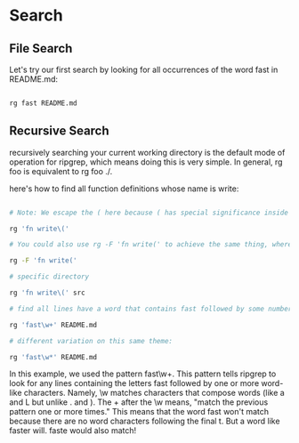 # Search

## File Search

Let's try our first search by looking for all occurrences of the word fast in README.md:

```sh

rg fast README.md

```

## Recursive Search

recursively searching your current working directory is the default mode of operation for ripgrep, which means doing this is very simple.
In general, rg foo is equivalent to rg foo ./.

here's how to find all function definitions whose name is write:

```sh

# Note: We escape the ( here because ( has special significance inside regular expressions.

rg 'fn write\('

# You could also use rg -F 'fn write(' to achieve the same thing, where -F interprets your pattern as a literal string instead of a regular expression.

rg -F 'fn write('

# specific directory

rg 'fn write\(' src

# find all lines have a word that contains fast followed by some number of other letters

rg 'fast\w+' README.md

# different variation on this same theme:

rg 'fast\w*' README.md

```

In this example, we used the pattern fast\w+. This pattern tells ripgrep to look for any lines containing the letters fast followed by one or more word-like characters. Namely, \w matches characters that compose words (like a and L but unlike . and  ). The + after the \w means, "match the previous pattern one or more times." This means that the word fast won't match because there are no word characters following the final t. But a word like faster will. faste would also match!
